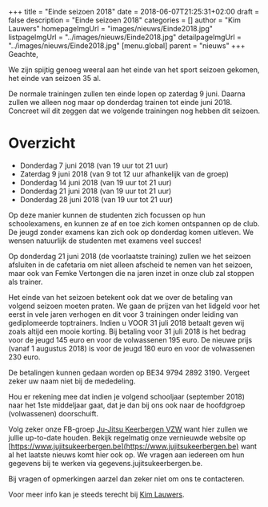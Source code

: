 +++
title = "Einde seizoen 2018"
date = 2018-06-07T21:25:31+02:00
draft = false
description = "Einde seizoen 2018"
categories = []
author = "Kim Lauwers"
homepageImgUrl = "images/nieuws/Einde2018.jpg"
listpageImgUrl = "../images/nieuws/Einde2018.jpg"
detailpageImgUrl = "../images/nieuws/Einde2018.jpg"
[menu.global]
    parent = "nieuws"
+++
Geachte,


We zijn spijtig genoeg weeral aan het einde van het sport seizoen gekomen, 
het einde van seizoen 35 al.


De normale trainingen zullen ten einde lopen op zaterdag 9 juni. Daarna zullen we alleen nog maar op donderdag trainen tot einde juni 2018. 
Concreet wil dit zeggen dat we volgende trainingen nog hebben dit seizoen.

# Overzicht
* Donderdag 7 juni 2018 (van 19 uur tot 21 uur)
* Zaterdag 9 juni 2018 (van 9 tot 12 uur afhankelijk van de groep)
* Donderdag 14 juni 2018 (van 19 uur tot 21 uur)
* Donderdag 21 juni 2018 (van 19 uur tot 21 uur)
* Donderdag 28 juni 2018 (van 19 uur tot 21 uur)

Op deze manier kunnen de studenten zich focussen op hun schoolexamens, en kunnen ze af en toe zich komen ontspannen op de club. De jeugd zonder examens kan zich ook op donderdag komen uitleven.
We wensen natuurlijk de studenten met examens veel succes!

Op donderdag 21 juni 2018 (de voorlaatste training) zullen we het seizoen afsluiten in de cafetaria om niet alleen afscheid te nemen van het seizoen, maar ook van Femke Vertongen die na jaren inzet in onze club zal stoppen als trainer.

Het einde van het seizoen betekent ook dat we over de betaling van volgend seizoen moeten praten.
We gaan de prijzen van het lidgeld voor het eerst in vele jaren verhogen en dit voor 3 trainingen onder leiding van gediplomeerde toptrainers. 
Indien u VOOR 31 juli 2018 betaalt geven wij zoals altijd een mooie korting. Bij betaling voor 31 juli 2018 is het bedrag voor de jeugd 145 euro en voor de volwassenen 195 euro.
De nieuwe prijs (vanaf 1 augustus 2018) is voor de jeugd 180 euro en voor de volwassenen 230 euro.

De betalingen kunnen gedaan worden op BE34 9794 2892 3190. Vergeet zeker uw naam niet bij de mededeling.

Hou er rekening mee dat indien je volgend schooljaar (september 2018) naar het 1ste middeljaar gaat, dat je dan bij ons ook naar de hoofdgroep (volwassenen) doorschuift.

Volg zeker onze FB-groep [Ju-Jitsu Keerbergen VZW](https://www.facebook.com/groups/357231384348318/) want hier zullen we jullie up-to-date houden. Bekijk regelmatig onze vernieuwde website op [https://www.jujitsukeerbergen.be](https://www.jujitsukeerbergen.be) want al het laatste nieuws komt hier ook op.
We vragen aan iedereen om hun gegevens bij te werken via gegevens.jujitsukeerbergen.be.

Bij vragen of opmerkingen aarzel dan zeker niet om ons te contacteren.

Voor meer info kan je steeds terecht bij [Kim Lauwers](https://www.jujitsukeerbergen.be/trainers/#Kim_Lauwers).




